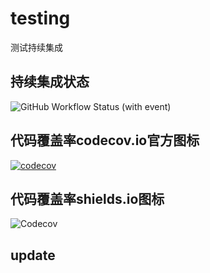 # testing
测试持续集成

## 持续集成状态

![GitHub Workflow Status (with event)](https://img.shields.io/github/actions/workflow/status/ajiho/testing/test.yaml)

## 代码覆盖率codecov.io官方图标
[![codecov](https://codecov.io/gh/ajiho/testing/graph/badge.svg?token=1F2HW7G83Z)](https://codecov.io/gh/ajiho/testing)


## 代码覆盖率shields.io图标

![Codecov](https://img.shields.io/codecov/c/github/ajiho/testing)


## update




